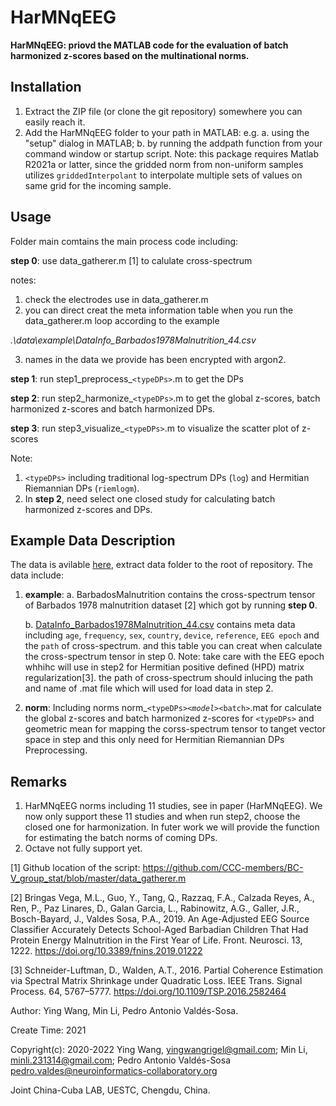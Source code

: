 # HarMNqEEG

**HarMNqEEG: priovd the MATLAB code for the evaluation of batch harmonized z-scores based on the multinational norms.**

## Installation

1. Extract the ZIP file (or clone the git repository) somewhere you can easily reach it.
2. Add the HarMNqEEG folder to your path in MATLAB: e.g.
   a. using the "setup" dialog in MATLAB;
   b. by running the addpath function from your command window or startup script.
   Note: this package requires Matlab R2021a or latter, since the gridded norm from non-uniform samples utilizes `griddedInterpolant` to interpolate multiple sets of values on same grid for the incoming sample.

## Usage

Folder main comtains the main process code including:

**step 0**: use data_gatherer.m [1] to calulate cross-spectrum

notes:

1. check the electrodes use in  data_gatherer.m
2. you can direct creat the meta information table when you run the data_gatherer.m loop according to the example

*.\data\example\DataInfo_Barbados1978Malnutrition_44.csv*

3. names in the data we provide has been encrypted with argon2.

**step 1**: run step1_preprocess_`<typeDPs>`.m  to get the DPs

**step 2**: run step2_harmonize_`<typeDPs>`.m to get the global z-scores, batch harmonized z-scores and batch harmonized DPs.

**step 3**: run step3_visualize_`<typeDPs>`.m to visualize the scatter plot of z-scores

Note:

1. `<typeDPs>` including traditional log-spectrum DPs (`log`) and Hermitian Riemannian DPs (`riemlogm`).
2. In **step 2**, need select one closed study for calculating batch harmonized z-scores and DPs.

## Example Data Description

The data is avilable [here](), extract data folder to the root of repository. The data include:

1. **example**:
   a. BarbadosMalnutrition contains the cross-spectrum tensor of Barbados 1978 malnutrition dataset [2] which got by running **step 0**.

   b. [DataInfo_Barbados1978Malnutrition_44.csv]() contains meta data including `age`, `frequency`, `sex`, `country`, `device`,  `reference`, `EEG epoch` and the `path` of cross-spectrum. and this table you can creat when calculate the cross-spectrum tensor in step 0.
   Note: take care with the EEG epoch whhihc will use in step2 for Hermitian positive defined (HPD) matrix regularization[3].
   the path of cross-spectrum should inlucing the path and name of .mat file which will used for load data in step 2.
2. **norm**:
   Including norms norm_`<typeDPs>`_`<model>`_`<batch>`.mat for calculate the global z-scores and batch harmonized z-scores for `<typeDPs>` and geometric mean for mapping the corss-spectrum tensor to tanget vector space in step and this only need for Hermitian Riemannian DPs Preprocessing.

## Remarks

1. HarMNqEEG norms including 11 studies, see in paper (HarMNqEEG). We now only support these 11 studies and when run step2, choose the closed one for harmonization.
   In futer work we will provide the function for estimating the batch norms of coming DPs.
2. Octave not fully support yet.

[1] Github location of the script: https://github.com/CCC-members/BC-V_group_stat/blob/master/data_gatherer.m

[2] Bringas Vega, M.L., Guo, Y., Tang, Q., Razzaq, F.A., Calzada Reyes, A., Ren, P., Paz Linares, D., Galan Garcia, L., Rabinowitz, A.G., Galler, J.R., Bosch-Bayard, J., Valdes Sosa, P.A., 2019. An Age-Adjusted EEG Source Classifier Accurately Detects School-Aged Barbadian Children That Had Protein Energy Malnutrition in the First Year of Life. Front. Neurosci. 13, 1222. https://doi.org/10.3389/fnins.2019.01222

[3] Schneider-Luftman, D., Walden, A.T., 2016. Partial Coherence Estimation via Spectral Matrix Shrinkage under Quadratic Loss. IEEE Trans. Signal Process. 64, 5767–5777. https://doi.org/10.1109/TSP.2016.2582464

Author: Ying Wang, Min Li, Pedro Antonio Valdés-Sosa.

Create Time: 2021

Copyright(c): 2020-2022 Ying Wang, <yingwangrigel@gmail.com>; Min Li, <minli.231314@gmail.com>; Pedro Antonio Valdés-Sosa <pedro.valdes@neuroinformatics-collaboratory.org>

Joint China-Cuba LAB, UESTC, Chengdu, China.
